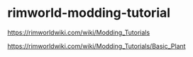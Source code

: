 # rimworld-modding-tutorial

https://rimworldwiki.com/wiki/Modding_Tutorials

https://rimworldwiki.com/wiki/Modding_Tutorials/Basic_Plant